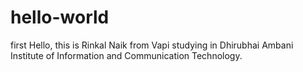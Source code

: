 # hello-world
first
Hello, this is Rinkal Naik from Vapi studying in Dhirubhai Ambani Institute of Information and Communication Technology.

